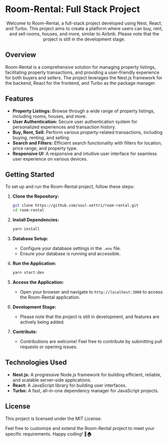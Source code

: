# Room-Rental: Full Stack Project

<p align="center">
  Welcome to Room-Rental, a full-stack project developed using Nest, React, and Turbo. This project aims to create a platform where users can buy, rent, and sell rooms, houses, and more, similar to Airbnb. Please note that the project is still in the development stage.
</p>

## Overview

Room-Rental is a comprehensive solution for managing property listings, facilitating property transactions, and providing a user-friendly experience for both buyers and sellers. The project leverages the Nest.js framework for the backend, React for the frontend, and Turbo as the package manager.

## Features

- **Property Listings:** Browse through a wide range of property listings, including rooms, houses, and more.
- **User Authentication:** Secure user authentication system for personalized experiences and transaction history.
- **Buy, Rent, Sell:** Perform various property-related transactions, including buying, renting, and selling.
- **Search and Filters:** Efficient search functionality with filters for location, price range, and property type.
- **Responsive UI:** A responsive and intuitive user interface for seamless user experience on various devices.

## Getting Started

To set up and run the Room-Rental project, follow these steps:

1. **Clone the Repository:**
    ```bash
    git clone https://github.com/soul-xettri/room-rental.git
    cd room-rental
    ```

2. **Install Dependencies:**
    ```bash
    yarn install
    ```

3. **Database Setup:**
    - Configure your database settings in the `.env` file.
    - Ensure your database is running and accessible.

4. **Run the Application:**
    ```bash
    yarn start:dev
    ```

5. **Access the Application:**
    - Open your browser and navigate to `http://localhost:3000` to access the Room-Rental application.

6. **Development Stage:**
    - Please note that the project is still in development, and features are actively being added.

7. **Contribute:**
    - Contributions are welcome! Feel free to contribute by submitting pull requests or opening issues.

## Technologies Used

- **Nest.js:** A progressive Node.js framework for building efficient, reliable, and scalable server-side applications.
- **React:** A JavaScript library for building user interfaces.
- **Turbo:** A fast, all-in-one dependency manager for JavaScript projects.

## License

This project is licensed under the MIT License.

Feel free to customize and extend the Room-Rental project to meet your specific requirements. Happy coding! 🚀🏠
